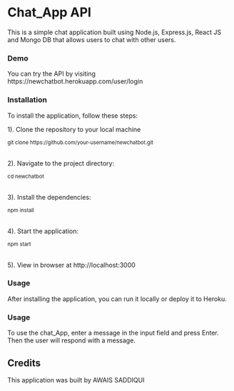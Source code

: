 <h1>Chat_App API</h1>
<p>This is a simple chat application built using Node.js, Express.js, React JS and  Mongo DB that allows users to chat with other users.</p>
<h3>Demo</h3>
<p>You can try the API by visiting https://newchatbot.herokuapp.com/user/login</p>
<h3>Installation</h3>
<p>To install the application, follow these steps:</p>

<p>1). Clone the repository to your local machine </p>
<small>git clone https://github.com/your-username/newchatbot.git</small><br></br>
<p>2). Navigate to the project directory:</p>
<small>cd newchatbot</small><br></br>
<p>3). Install the dependencies:</p>
<small>npm install</small><br></br>
<p>4). Start the application:</p>
<small>npm start</small><br></br>
<p>5). View in browser at http://localhost:3000</p>
<h3>Usage</h3>
<p>After installing the application, you can run it locally or deploy it to Heroku.</p>
<h3>Usage</h3>
<p>To use the chat_App, enter a message in the input field and press Enter. Then the user will respond with a message.</p>
<h2>Credits</h2>
<p>This application was built by AWAIS SADDIQUI </p>




